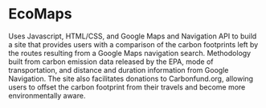 # EcoMaps

Uses Javascript, HTML/CSS, and Google Maps and Navigation API to build a site that provides users with a comparison of the carbon footprints left by the routes resulting from a Google Maps navigation search. Methodology built from carbon emission data released by the EPA, mode of transportation, and distance and duration information from Google Navigation. The site also facilitates donations to Carbonfund.org, allowing users to offset the carbon footprint from their travels and become more environmentally aware.
